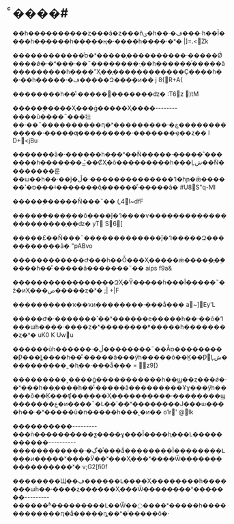 # ͨ����#

��һ����������ȥ���ã�ȥ���ñؾ�һ��·�ڣ���·һ��Ϊ����һ������һ�����ң�·����һ����·�ˣ� |]=.<Zk

������������ͣס�ˣ�����֪����������·�����Ǿ����ǿ�·�ˣ���·��˵��������·ֻ��һ������ͨ�����ã���������һ����˭Ҳ��֪������������Ҫ����һ��·��һ�����·�ڣ�����Զ���ܻ�ͷ�� j 8{R+A{

��������һ��·ͨ������������ʣ� :T6z )tM

������֪����Ҳ���ǵ�����Ҳ����--------����û����˵���壮��·��˵����������ԥ�ˣ���������·�ڿ�������������·�����ƣ���������·�������ҿ��ȥ�� l D+<jBu

�������ã�·������һ���ˣ��Ǹ�����·�����˺�������һ�������⣬��ȻҲ�õ���������һ���Ļش��Ǹ��������룬��ѡ��һ��·��ǰ�ߣ��������������·�ڵ�һɲ�ǣ������˺�ס���ʵ�������ô֪������·ͨ�����ã� #U8S"q-Ml

������֪�����Ǹ���˵�� (,4I~dfF

������֪������ô����ǰ�ߣ����ѵ����������������������ֵ��ʣ� yT S6[

�����£��Ǹ���˵�������������ǰ�ߣ�����Զ�����ܵ������ã� "pABvo

������������Ժ���һ��Ȱ���Ҳ�����ǽ����ܹ�֪��֪����һ��·ͨ�����ã�������˵�� aips f9a&amp;

�����������������ԶҲ�Ȳ�����һ���أ�����˵�ž�ͷҲ���ص�����ȥ�ˣ� ;| +|F

����������ҡ��ҡͷ��������·���ǻ��� a~]Ey'L

�����Ժ�·�������˺ܶ��ˣ������е�����һ��·��ô�ߣ���ѡһ����·����ȥ�ˣ��������ʶ�����һ��������ȥ�ˣ� uK0 K Uwu

������ûһ������·�ڵ��������˶��Ằס���������Ƿ���ȴ����һ��·ͨ�����ã���ÿһ�����õ��Ķ��Ƿ񶨵Ļش����������˾�һֻ��·���ǻ��� = z9[}

���������˲����ģ�����������һ��ϣ��ȥ���ǿ�·�ˣ���һ��֪����һ��·ͨ�����ã���������Ұɣ���ÿһ�����õ��Ķ���ʧ������Ҳ����������·��������ϣ�������ܻع�ͷ����˵�Լ��ߴ��ˣ��������Ϳ���ѡ����һ��·�ˣ�����û�п�����һ���˻�ͷ�� o1r' @Ik

����������---------���ǹ����������ƺ����ɣ���Ϊ����һֱ���Լ�����������----------������������·�ڲ�ͣ���ǻ��������أ��������Լ���ͷ�����ˣ����Ӱ��ˣ���Ҳ���ˣ����Ѿ�����������������ˣ� v;G2[fi0f

��������Щ��ڣ������Լ����Ҳ��������һ�������ѡһ��·����ȥ������Ҳ���Ѿ��������ˣ�������---------������ʱ���������Լ��Ѿ��߲����ˣ�����һ������������ԥ�ǻ�����ȵ��ˣ�ͨ�����õ�·
  